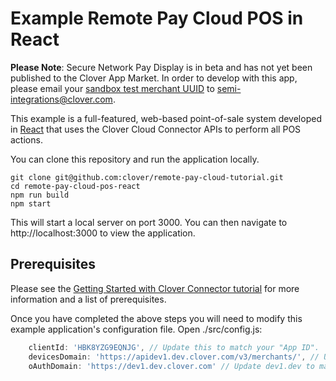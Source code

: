 # Example Remote Pay Cloud POS in React

**Please Note**: Secure Network Pay Display is in beta and has not yet been published to the Clover App Market. In order to develop with this app, please email your [sandbox test merchant UUID](https://docs.clover.com/build/merchant-id-and-api-token-for-development/#get-your-test-merchants-uuid-mid) to semi-integrations@clover.com.

This example is a full-featured, web-based point-of-sale system developed in [React](https://reactjs.org/) that uses the Clover Cloud Connector APIs to perform all POS actions.

You can clone this repository and run the application locally.

    git clone git@github.com:clover/remote-pay-cloud-tutorial.git
    cd remote-pay-cloud-pos-react
    npm run build
    npm start 
    
This will start a local server on port 3000. You can then navigate to http://localhost:3000 to view the application.    
    
## Prerequisites
Please see the [Getting Started with Clover Connector tutorial](https://docs.clover.com/build/getting-started-with-clover-connector/) for more information and a list of prerequisites.

Once you have completed the above steps you will need to modify this example application's configuration file.  Open ./src/config.js:

```javascript
    clientId: 'HBK8YZG9EQNJG', // Update this to match your "App ID".  From the Clover Developer Dashboard find your app, select "settings" and your "App ID" will be displayed.
    devicesDomain: 'https://apidev1.dev.clover.com/v3/merchants/', // Update apidev1 to match the environment you are hitting, e.g. apisandbox
    oAuthDomain: 'https://dev1.dev.clover.com' // Update dev1.dev to match the environment you are hitting, e.g. sandbox
```
